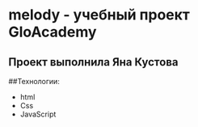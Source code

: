 # melody - учебный проект GloAcademy
## Проект выполнила Яна Кустова

##Технологии:
- html
- Css
- JavaScript
